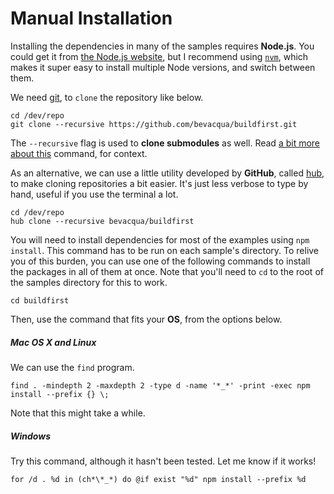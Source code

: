 # Manual Installation

Installing the dependencies in many of the samples requires **Node.js**. You could get it from [the Node.js website][1], but I recommend using [`nvm`][2], which makes it super easy to install multiple Node versions, and switch between them.

We need [git][3], to `clone` the repository like below.

```shell
cd /dev/repo
git clone --recursive https://github.com/bevacqua/buildfirst.git
```

The `--recursive` flag is used to **clone submodules** as well. Read [a bit more about this][4] command, for context.

As an alternative, we can use a little utility developed by **GitHub**, called [hub][5], to make cloning repositories a bit easier. It's just less verbose to type by hand, useful if you use the terminal a lot.

```shell
cd /dev/repo
hub clone --recursive bevacqua/buildfirst
```

You will need to install dependencies for most of the examples using `npm install`. This command has to be run on each sample's directory. To relive you of this burden, you can use one of the following commands to install the packages in all of them at once. Note that you'll need to `cd` to the root of the samples directory for this to work.

```shell
cd buildfirst
```

Then, use the command that fits your **OS**, from the options below.

##### Mac OS X and Linux

We can use the `find` program.

```shell
find . -mindepth 2 -maxdepth 2 -type d -name '*_*' -print -exec npm install --prefix {} \;
```

Note that this might take a while.

##### Windows

Try this command, although it hasn't been tested. Let me know if it works!

```shell
for /d . %d in (ch*\*_*) do @if exist "%d" npm install --prefix %d
```

  [1]: http://nodejs.org/download/ "Node.js Downloads"
  [2]: https://github.com/creationix/nvm "Node Version Manager"
  [3]: http://git-scm.com/ "git source control"
  [4]: http://stackoverflow.com/a/4438292/389745 "How to `git clone` including submodules?"
  [5]: http://hub.github.com/ "hub by GitHub"
